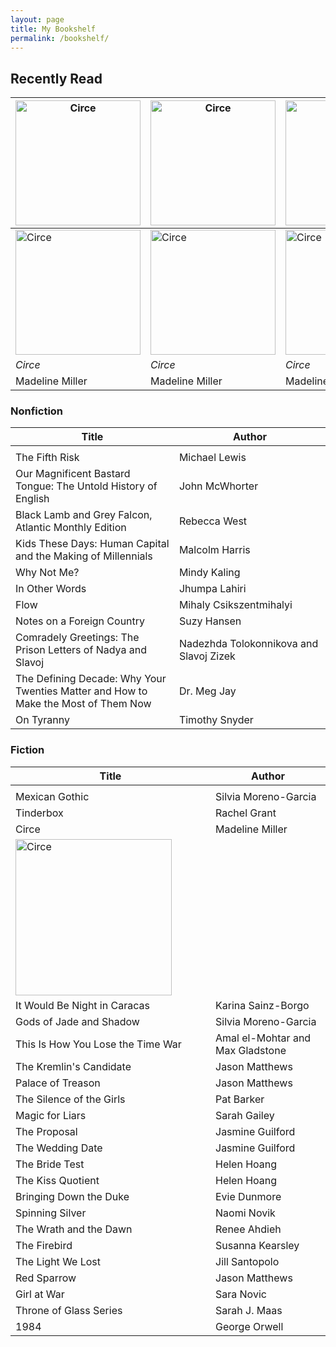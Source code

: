 ```yaml
---
layout: page
title: My Bookshelf
permalink: /bookshelf/
---
```


## Recently Read
| <img src="https://rachelabrasier.github.io/images/circecover.png" alt="Circe" width=200/> | <img src="https://rachelabrasier.github.io/images/circecover.png" alt="Circe" width=200/> | <img src="https://rachelabrasier.github.io/images/circecover.png" alt="Circe" width=200/> |
| --- | --- | --- |
| <img src="https://rachelabrasier.github.io/images/circecover.png" alt="Circe" width=200/> | <img src="https://rachelabrasier.github.io/images/circecover.png" alt="Circe" width=200/> | <img src="https://rachelabrasier.github.io/images/circecover.png" alt="Circe" width=200/> |
| *Circe* | *Circe* | *Circe* |
| Madeline Miller | Madeline Miller | Madeline Miller |

### Nonfiction

| Title | Author |
| --- | --- |
| <img width=500/> | <img width=500/> |
| The Fifth Risk | Michael Lewis |
| Our Magnificent Bastard Tongue: The Untold History of English | John McWhorter |
| Black Lamb and Grey Falcon, Atlantic Monthly Edition | Rebecca West |
| Kids These Days: Human Capital and the Making of Millennials | Malcolm Harris |
| Why Not Me? | Mindy Kaling |
| In Other Words | Jhumpa Lahiri |
| Flow | Mihaly Csikszentmihalyi |
| Notes on a Foreign Country | Suzy Hansen |
| Comradely Greetings: The Prison Letters of Nadya and Slavoj | Nadezhda Tolokonnikova and Slavoj Zizek |
| The Defining Decade: Why Your Twenties Matter and How to Make the Most of Them Now | Dr. Meg Jay |
| On Tyranny | Timothy Snyder |

### Fiction

| Title | Author |
| --- | --- |
| <img width=500/> | <img width=500/> |
| Mexican Gothic | Silvia Moreno-Garcia |
| Tinderbox | Rachel Grant |
| Circe | Madeline Miller |
| <img src="https://rachelabrasier.github.io/images/circecover.png" alt="Circe" width=250/> |
| It Would Be Night in Caracas | Karina Sainz-Borgo |
| Gods of Jade and Shadow | Silvia Moreno-Garcia |
| This Is How You Lose the Time War | Amal el-Mohtar and Max Gladstone |
| The Kremlin's Candidate | Jason Matthews |
| Palace of Treason | Jason Matthews |
| The Silence of the Girls | Pat Barker |
| Magic for Liars | Sarah Gailey |
| The Proposal | Jasmine Guilford |
| The Wedding Date | Jasmine Guilford |
| The Bride Test | Helen Hoang |
| The Kiss Quotient | Helen Hoang |
| Bringing Down the Duke | Evie Dunmore |
| Spinning Silver | Naomi Novik |
| The Wrath and the Dawn | Renee Ahdieh |
| The Firebird | Susanna Kearsley |
| The Light We Lost | Jill Santopolo |
| Red Sparrow | Jason Matthews |
| Girl at War | Sara Novic |
| Throne of Glass Series | Sarah J. Maas |
| 1984 | George Orwell |

[circecover]: https://rachelabrasier.github.io/images/circecover.png "Circe Cover"




